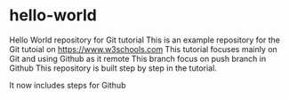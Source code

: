 # hello-world
Hello World repository for Git tutorial
This is an example repository for the Git tutoial on https://www.w3schools.com
This tutorial focuses mainly on Git and using Github as it remote
This branch focus on push branch in Github
This repository is built step by step in the tutorial.

It now includes steps for Github
